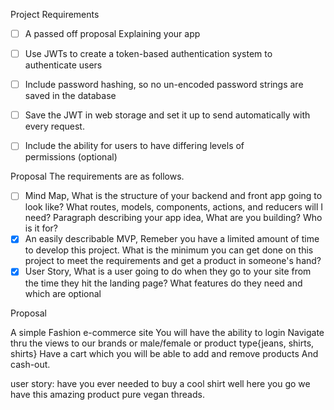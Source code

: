 Project Requirements

- [ ] A passed off proposal Explaining your app
- [ ] Use JWTs to create a token-based authentication system to authenticate users
- [ ] Include password hashing, so no un-encoded password strings are saved in the database
- [ ] Save the JWT in web storage and set it up to send automatically with every request.
- [ ] Include the ability for users to have differing levels of permissions (optional)


Proposal 
The requirements are as follows.
- [ ] Mind Map, What is the structure of your backend and front app going to look like? What routes, models, components, actions, and reducers will I need? Paragraph describing your app idea, What are you building? Who is it for?
- [x] An easily describable MVP, Remeber you have a limited amount of time to develop this project. What is the minimum you can get done on this project to meet the requirements and get a product in someone's hand?
- [x] User Story, What is a user going to do when they go to your site from the time they hit the landing page? What features do they need and which are optional

Proposal

A simple Fashion e-commerce site
You will have the ability to login 
Navigate thru the views to our brands or male/female or product type{jeans, shirts, shirts}
Have a cart which you will be able to add and remove products
And cash-out.

user story: 
	have you ever needed to buy a cool shirt well here you go we have this amazing product pure vegan threads.
